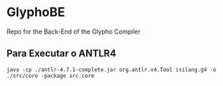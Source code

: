 # GlyphoBE
 Repo for the Back-End of the Glypho Compiler


## Para Executar o ANTLR4

`java -cp ./antlr-4.7.1-complete.jar org.antlr.v4.Tool isilang.g4 -o ./src/core -package src.core`
